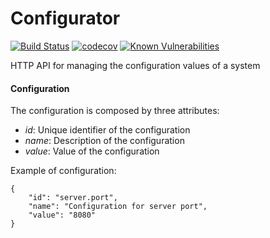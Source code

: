 # Configurator
[![Build Status][badge-travis]][travis] [![codecov][badge-codecov]][codecov] [![Known Vulnerabilities][badge-snyk]][snyk]

[badge-travis]: https://travis-ci.org/araknoid/Configurator.svg?branch=master
[travis]: https://travis-ci.org/araknoid/Configurator
[badge-codecov]:https://codecov.io/gh/araknoid/Configurator/branch/master/graph/badge.svg
[codecov]:https://codecov.io/gh/araknoid/Configurator
[badge-snyk]:https://snyk.io/test/github/araknoid/Configurator/badge.svg
[snyk]:https://snyk.io/test/github/araknoid/Configurator

HTTP API for managing the configuration values of a system

#### Configuration

The configuration is composed by three attributes:
* *id*: Unique identifier of the configuration
* *name*: Description of the configuration
* *value*: Value of the configuration

Example of configuration:

```
{  
    "id": "server.port",  
    "name": "Configuration for server port",  
    "value": "8080"  
}
```
